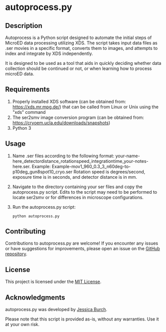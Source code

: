 # autoprocess.py

## Description
Autoprocess is a Python script designed to automate the initial steps of MicroED data processing utilizing XDS. The script takes input data files as .ser movies in a specific format, converts them to images, and attempts to index and integrate by XDS independently.

It is designed to be used as a tool that aids in quickly deciding whether data collection should be continued or not, or when learning how to process microED data.

## Requirements
1. Properly installed XDS software (can be obtained from: https://xds.mr.mpg.de/) that can be called from Linux or Unix using the "xds" command
2. The ser2smv image conversion program (can be obtained from: https://cryoem.ucla.edu/downloads/snapshots)
3. Python 3

## Usage
1. Name .ser files according to the following format: your-name-here_detectordistance_rotationspeed_integrationtime_your-notes-here.ser. Example: Example-mov1_960_0.3_3_n60deg-to-p10deg_gun8spot10_cryo.ser
Rotation speed is degrees/second, exposure time is in seconds, and detector distance is in mm.
    
2. Navigate to the directory containing your ser files and copy the autoprocess.py script. Edits to the script may need to be performed to locate ser2smv or for differences in microscope configurations.

3. Run the autoprocess.py script:
   ```shell
   python autoprocess.py
   ```

## Contributing
Contributions to autoprocess.py are welcome! If you encounter any issues or have suggestions for improvements, please open an issue on the [GitHub repository](https://github.com/jess-burch/microed/issues).

## License
This project is licensed under the [MIT License](https://github.com/jess-burch/microed/blob/main/LICENSE).

## Acknowledgments
autoprocess.py was developed by [Jessica Burch](https://github.com/jess-burch).

Please note that this script is provided as-is, without any warranties. Use it at your own risk.
